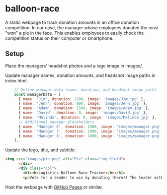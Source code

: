 # balloon-race

A static webpage to track donation amounts in an office donation competition. In our case, the manager whose employees donated the most "won" a pie in the face. This enables employees to easily check the competition status on their computer or smartphone.

## Setup

Place the managers' headshot photos and a logo image in images/. 

Update manager names, donation amounts, and headshot image paths in index.html:

```javascript
    // Define manager data (name, donation, and headshot image path)
    const managerData = [
      { name: 'Jim', donation: 1200, image: 'images/Jim.jpg' },
      { name: 'Jenn', donation: 800, image: 'images/Jenn.jpg' },
      { name: 'Adam', donation: 1500, image: 'images/Adam.jpg' },
      { name: 'David', donation: 0, image: 'images/David.jpg' },
      { name: 'Melinda', donation: 0, image: 'images/Melinda.jpg' },
      // Additional manager placeholders
      { name: 'Manager 6', donation: 1000, image: 'images/manager.png' },
      { name: 'Manager 7', donation: 1000, image: 'images/manager.png' },
      { name: 'Manager 8', donation: 1000, image: 'images/manager.png' }
    ];
```

Update the logo, title, and subtitle:
```html
<img src="images/pie.png" alt="Pie" class="img-fluid">
      </div>
      <div class="col">
        <h1><b>Logistics Balloon Race Tracker</b></h1>
        <p>Vote for a leader to win by donating (here)! The leader with the highest donations will "win" a pie in the face on (date). All donations go to (charity). This tracker will be updated (frequency).</p>
```

Host the webpage with [GitHub Pages](https://docs.github.com/en/pages/getting-started-with-github-pages/creating-a-github-pages-site) or similar.


    

